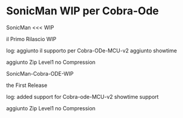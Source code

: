 SonicMan WIP per Cobra-Ode
=======

SonicMan <<< WIP

il Primo Rilascio WIP

log:
aggiunto il supporto per Cobra-ODe-MCU-v2
aggiunto showtime 

aggiunto Zip Level1 no Compression


SonicMan-Cobra-ODE-WIP 

the First Release 

log: 
added support for Cobra-ode-MCU-v2 
showtime support 

aggiunto Zip Level1 no Compression

